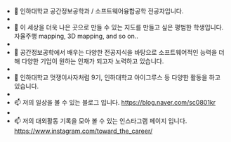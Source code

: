- 👋 인하대학교 공간정보공학과 / 소프트웨어융합공학 전공자입니다.
- 
- 👀 이 세상을 더욱 나은 곳으로 만들 수 있는 지도를 만들고 싶은 평범한 학생입니다. 자율주행 mapping, 3D mapping, and so on..
- 
- 🌱 공간정보공학에서 배우는 다양한 전공지식을 바탕으로 소프트웨어적인 능력을 더해 다양한 기업이 원하는 인재가 되고자 노력하고 있습니다.
- 
- 💞️ 인하대학교 멋쟁이사자처럼 9기, 인하대학교 아이그루스 등 다양한 활동을 하고 있습니다.
- 
- 📫 저의 일상을 볼 수 있는 블로그 입니다. https://blog.naver.com/sc0801kr
- 
- 📫 저의 대외활동 기록을 모아 볼 수 있는 인스타그램 페이지 입니다. https://www.instagram.com/toward_the_career/

